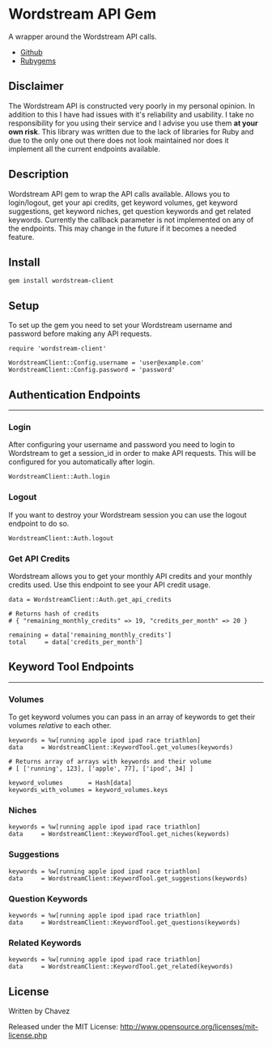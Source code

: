 # Wordstream API Gem

A wrapper around the Wordstream API calls.

* [Github](http://github.com/mtchavez/wordstream-client "Github Repo")
* [Rubygems](http://rubygems.org/mtchavez/wordstream-client "Rubygems Page")

## Disclaimer

The Wordstream API is constructed very poorly in my personal opinion. In addition to this I have had issues with it's
reliability and usability. I take no responsibility for you using their service and I advise you use them 
**at your own risk**. This library was written due to the lack of libraries for Ruby and due to the only one out there does
not look maintained nor does it implement all the current endpoints available.

## Description

Wordstream API gem to wrap the API calls available. Allows you to login/logout, get your api credits, get keyword volumes,
get keyword suggestions, get keyword niches, get question keywords and get related keywords. Currently the callback parameter
is not implemented on any of the endpoints. This may change in the future if it becomes a needed feature.

## Install

    gem install wordstream-client

## Setup

  To set up the gem you need to set your Wordstream username and password before making any API requests.

    require 'wordstream-client'
    
    WordstreamClient::Config.username = 'user@example.com'
    WordstreamClient::Config.password = 'password'

## Authentication Endpoints

---

### Login

  After configuring your username and password you need to login to Wordstream to get a session_id
  in order to make API requests. This will be configured for you automatically after login.

    WordstreamClient::Auth.login

### Logout

  If you want to destroy your Wordstream session you can use the logout endpoint to do so.

    WordstreamClient::Auth.logout

### Get API Credits

  Wordstream allows you to get your monthly API credits and your monthly credits used. Use this endpoint to
  see your API credit usage.

    data = WordstreamClient::Auth.get_api_credits
    
    # Returns hash of credits
    # { "remaining_monthly_credits" => 19, "credits_per_month" => 20 }
    
    remaining = data['remaining_monthly_credits']
    total     = data['credits_per_month']

## Keyword Tool Endpoints

---

### Volumes

  To get keyword volumes you can pass in an array of keywords to get their volumes *relative* to each other.

    keywords = %w[running apple ipod ipad race triathlon]
    data     = WordstreamClient::KeywordTool.get_volumes(keywords)
    
    # Returns array of arrays with keywords and their volume
    # [ ['running', 123], ['apple', 77], ['ipod', 34] ]
    
    keyword_volumes       = Hash[data]
    keywords_with_volumes = keyword_volumes.keys

### Niches

    keywords = %w[running apple ipod ipad race triathlon]
    data     = WordstreamClient::KeywordTool.get_niches(keywords)

### Suggestions

    keywords = %w[running apple ipod ipad race triathlon]
    data     = WordstreamClient::KeywordTool.get_suggestions(keywords)

### Question Keywords

    keywords = %w[running apple ipod ipad race triathlon]
    data     = WordstreamClient::KeywordTool.get_questions(keywords)

### Related Keywords

    keywords = %w[running apple ipod ipad race triathlon]
    data     = WordstreamClient::KeywordTool.get_related(keywords)

## License

Written by Chavez

Released under the MIT License: http://www.opensource.org/licenses/mit-license.php
